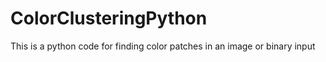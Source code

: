 # ColorClusteringPython
This is a python code for finding color patches in an image or binary input
